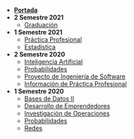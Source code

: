 - [**Portada**](/)
- **2 Semestre 2021**
    - [Graduación](/cursos/2021-2/graduacion.md)
- **1 Semestre 2021**
    - [Práctica Profesional](/cursos/2021-1/practica.md)
    - [Estadística](/cursos/2021-1/estadistica.md)
- **2 Semestre 2020**
    - [Inteligencia Artificial](/cursos/2020-2/ia.md)
    - [Probabilidades](/cursos/2020-2/proba.md)
    - [Proyecto de Ingeniería de Software](/cursos/2020-2/proyecto.md)
    - [Información de Práctica Profesional](/cursos/2020-2/practica.md)
- **1 Semestre 2020**
    - [Bases de Datos II](/cursos/2020-1/bases.md)
    - [Desarrollo de Emprendedores](/cursos/2020-1/emprendedores.md)
    - [Investigación de Operaciones](/cursos/2020-1/io.md)
    - [Probabilidades](/cursos/2020-1/proba.md)
    - [Redes](/cursos/2020-1/redes.md)